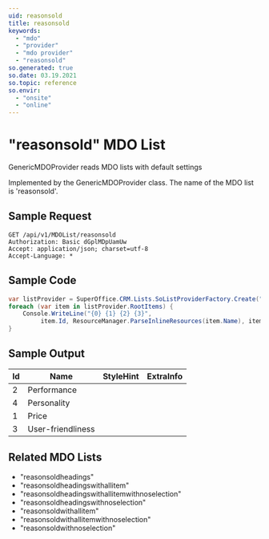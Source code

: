 ```yaml
---
uid: reasonsold
title: reasonsold
keywords:
  - "mdo"
  - "provider"
  - "mdo provider"
  - "reasonsold"
so.generated: true
so.date: 03.19.2021
so.topic: reference
so.envir:
  - "onsite"
  - "online"
---
```


# "reasonsold" MDO List
GenericMDOProvider reads MDO lists with default settings



Implemented by the <see cref="T:SuperOffice.CRM.Lists.GenericMDOProvider">GenericMDOProvider</see> class.
The name of the MDO list is 'reasonsold'.




## Sample Request

```http!
GET /api/v1/MDOList/reasonsold
Authorization: Basic dGplMDpUamUw
Accept: application/json; charset=utf-8
Accept-Language: *

```

## Sample Code
```cs
var listProvider = SuperOffice.CRM.Lists.SoListProviderFactory.Create("reasonsold", forceFlatList: true);
foreach (var item in listProvider.RootItems) {
    Console.WriteLine("{0} {1} {2} {3}", 
         item.Id, ResourceManager.ParseInlineResources(item.Name), item.StyleHint, item.ExtraInfo);
}
```

## Sample Output

|Id   | Name  |StyleHint|ExtraInfo |
| --- | ----- | ------- | -------- |
|2|Performance|||
|4|Personality|||
|1|Price|||
|3|User-friendliness|||


## Related MDO Lists

* "reasonsoldheadings"
* "reasonsoldheadingswithallitem"
* "reasonsoldheadingswithallitemwithnoselection"
* "reasonsoldheadingswithnoselection"
* "reasonsoldwithallitem"
* "reasonsoldwithallitemwithnoselection"
* "reasonsoldwithnoselection"
